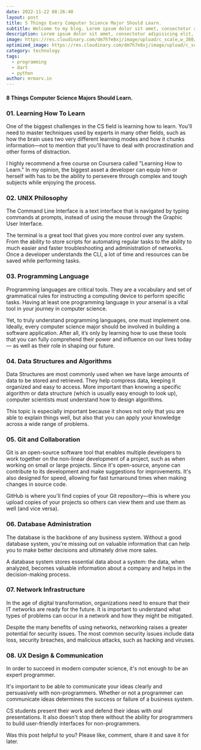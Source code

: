 ```yaml
---
date: 2022-11-22 08:26:40
layout: post
title: 5 Things Every Computer Science Major Should Learn.
subtitle: Welcome to my blog. Lorem ipsum dolor sit amet, consectetur adipisicing elit, sed
description: Lorem ipsum dolor sit amet, consectetur adipisicing elit, sed do eiusmod tempor incididunt ut labore et dolore magna aliqua.
image: https://res.cloudinary.com/dm7h7e8xj/image/upload/c_scale,w_380/v1559820489/js-code_n83m7a.jpg
optimized_image: https://res.cloudinary.com/dm7h7e8xj/image/upload/c_scale,w_380/v1559820489/js-code_n83m7a.jpg
category: technology
tags:
  - programming
  - dart
  - python
author: mrmarv.in
---
```


#### 8 Things  Computer Science Majors Should Learn.

### 01. Learning How To Learn
One of the biggest challenges in the CS field is learning how to learn. You'll need to master techniques used by experts in many other fields, such as how the brain uses two very different learning modes and how it chunks information—not to mention that you'll have to deal with procrastination and other forms of distraction.

I highly recommend a free course on Coursera called "Learning How to Learn." In my opinion, the biggest asset a developer can equip him or herself with has to be the ability to persevere through complex and tough subjects while enjoying the process.

### 02. UNIX Philosophy
The Command Line Interface is a text interface that is navigated by typing commands at prompts, instead of using the mouse through the Graphic User Interface.

The terminal is a great tool that gives you more control over any system. From the ability to store scripts for automating regular tasks to the ability to much easier and faster troubleshooting and administration of networks. Once a developer understands the CLI, a lot of time and resources can be saved while performing tasks.

### 03. Programming Language
Programming languages are critical tools. They are a vocabulary and set of grammatical rules for instructing a computing device to perform specific tasks. Having at least one programming language in your arsenal is a vital tool in your journey in computer science.

Yet, to truly understand programming languages, one must implement one. Ideally, every computer science major should be involved in building a software application. After all, it’s only by learning how to use these tools that you can fully comprehend their power and influence on our lives today — as well as their role in shaping our future.

### 04. Data Structures and Algorithms
Data Structures are most commonly used when we have large amounts of data to be stored and retrieved. They help compress data, keeping it organized and easy to access. More important than knowing a specific algorithm or data structure (which is usually easy enough to look up), computer scientists must understand how to design algorithms. 

This topic is especially important because it shows not only that you are able to explain things well, but also that you can apply your knowledge across a wide range of problems.

### 05. Git and Collaboration
Git is an open-source software tool that enables multiple developers to work together on the non-linear development of a project, such as when working on small or large projects. Since it's open-source, anyone can contribute to its development and make suggestions for improvements. It's also designed for speed, allowing for fast turnaround times when making changes in source code.

GitHub is where you'll find copies of your Git repository—this is where you upload copies of your projects so others can view them and use them as well (and vice versa).

### 06. Database Administration
The database is the backbone of any business system. Without a good database system, you're missing out on valuable information that can help you to make better decisions and ultimately drive more sales.

A database system stores essential data about a system: the data, when analyzed, becomes valuable information about a company and helps in the decision-making process.

### 07. Network Infrastructure
In the age of digital transformation, organizations need to ensure that their IT networks are ready for the future. It is important to understand what types of problems can occur in a network and how they might be mitigated. 

Despite the many benefits of using networks, networking raises a greater potential for security issues. The most common security issues include data loss, security breaches, and malicious attacks, such as hacking and viruses.

### 08. UX Design & Communication
In order to succeed in modern computer science, it's not enough to be an expert programmer.

It's important to be able to communicate your ideas clearly and persuasively with non-programmers. Whether or not a programmer can communicate ideas determines the success or failure of a business system.

CS students present their work and defend their ideas with oral presentations. It also doesn't stop there without the ability for programmers to build user-friendly interfaces for non-programmers.

Was this post helpful to you? Please like, comment, share it and save it for later.










